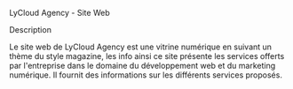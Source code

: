 
LyCloud Agency - Site Web

Description

Le site web de LyCloud Agency est une vitrine numérique en suivant un thème du style magazine, les info ainsi ce site présente les services offerts par l'entreprise dans le domaine du développement web et du marketing numérique. Il fournit des informations sur les différents services proposés.
